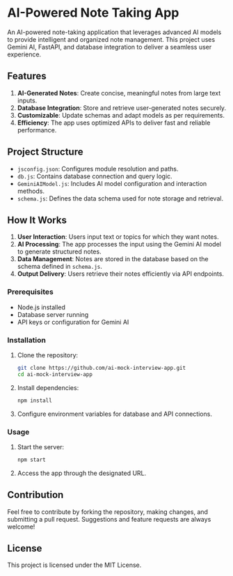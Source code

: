 # AI-Powered Note Taking App

An AI-powered note-taking application that leverages advanced AI models to provide intelligent and organized note management. This project uses Gemini AI, FastAPI, and database integration to deliver a seamless user experience.

## Features

1. **AI-Generated Notes**: Create concise, meaningful notes from large text inputs.
2. **Database Integration**: Store and retrieve user-generated notes securely.
3. **Customizable**: Update schemas and adapt models as per requirements.
4. **Efficiency**: The app uses optimized APIs to deliver fast and reliable performance.

## Project Structure

- `jsconfig.json`: Configures module resolution and paths.
- `db.js`: Contains database connection and query logic.
- `GeminiAIModel.js`: Includes AI model configuration and interaction methods.
- `schema.js`: Defines the data schema used for note storage and retrieval.

## How It Works

1. **User Interaction**: Users input text or topics for which they want notes.
2. **AI Processing**: The app processes the input using the Gemini AI model to generate structured notes.
3. **Data Management**: Notes are stored in the database based on the schema defined in `schema.js`.
4. **Output Delivery**: Users retrieve their notes efficiently via API endpoints.

### Prerequisites

- Node.js installed
- Database server running
- API keys or configuration for Gemini AI

### Installation

1. Clone the repository:
   ```bash
   git clone https://github.com/ai-mock-interview-app.git
   cd ai-mock-interview-app
   ```
2. Install dependencies:
   ```bash
   npm install
   ```
3. Configure environment variables for database and API connections.

### Usage

1. Start the server:
   ```bash
   npm start
   ```
2. Access the app through the designated URL.

## Contribution

Feel free to contribute by forking the repository, making changes, and submitting a pull request. Suggestions and feature requests are always welcome!

## License

This project is licensed under the MIT License.
